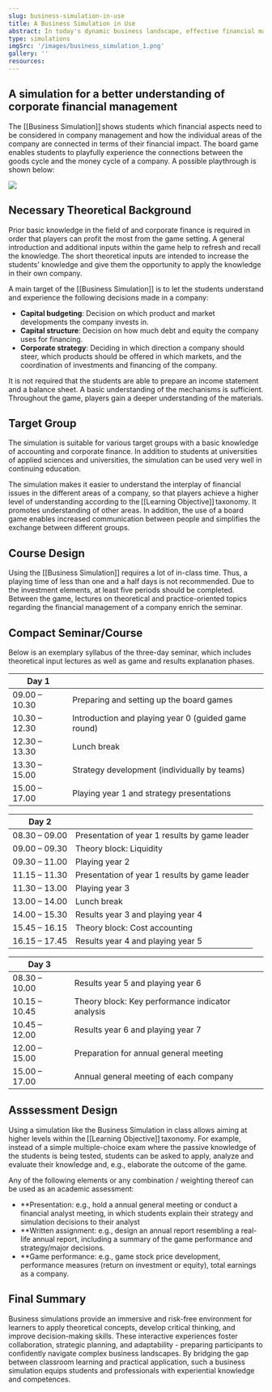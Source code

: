 ```yaml
---
slug: business-simulation-in-use
title: A Business Simulation in Use
abstract: In today's dynamic business landscape, effective financial management is a key element for organizational success. This immersive business simulation offers a unique opportunity to delve into the world of corporate finance, providing participants with a risk-free environment to improve their decision-making skills and gain a comprehensive understanding of financial strategies. Through various scenarios and real-world challenges, players can explore the complexities of financial planning, budgeting, and resource allocation. 
type: simulations
imgSrc: '/images/business_simulation_1.png'
gallery: ''
resources:
---
```


## A simulation for a better understanding of corporate financial management

The [[Business Simulation]] shows students which financial aspects need to be considered in company management and how the individual areas of the company are connected in terms of their financial impact. The board game enables students to playfully experience the connections between the goods cycle and the money cycle of a company. A possible playthrough is shown below: 

![](https://sos-ch-dk-2.exo.io/gbl-uzh/UC_DG_SimulationProcess_bg.png)

## Necessary Theoretical Background

Prior basic knowledge in the field of and corporate finance is required in order that players can profit the most from the game setting. A general introduction and additional inputs within the game help to refresh and recall the knowledge. The short theoretical inputs are intended to increase the students' knowledge and give them the opportunity to apply the knowledge in their own company. 

A main target of the [[Business Simulation]] is to let the students understand and experience the following decisions made in a company: 

- **Capital budgeting**: Decision on which product and market developments the company invests in.
- **Capital structure**: Decision on how much debt and equity the company uses for financing.
- **Corporate strategy**: Deciding in which direction a company should steer, which products should be offered in which markets, and the coordination of investments and financing of the company.

It is not required that the students are able to prepare an income statement and a balance sheet. A basic understanding of the mechanisms is sufficient. Throughout the game, players gain a deeper understanding of the materials. 

## Target Group

The simulation is suitable for various target groups with a basic knowledge of accounting and corporate finance. In addition to students at universities of applied sciences and universities, the simulation can be used very well in continuing education. 

The simulation makes it easier to understand the interplay of financial issues in the different areas of a company, so that players achieve a higher level of understanding according to the [[Learning Objective]] taxonomy. It promotes understanding of other areas. In addition, the use of a board game enables increased communication between people and simplifies the exchange between different groups. 

## Course Design

Using the [[Business Simulation]] requires a lot of in-class time. Thus, a playing time of less than one and a half days is not recommended. Due to the investment elements, at least five periods should be completed. Between the game, lectures on theoretical and practice-oriented topics regarding the financial management of a company enrich the seminar. 

## Compact Seminar/Course

Below is an exemplary syllabus of the three-day seminar, which includes theoretical input lectures as well as game and results explanation phases. 

| Day 1         |               |
| ------------- | ------------- |
| 09.00 – 10.30 | Preparing and setting up the board games  |
| 10.30 – 12.30 | Introduction and playing year 0 (guided game round) |
| 12.30 – 13.30 | Lunch break |
| 13.30 – 15.00 | Strategy development (individually by teams) |
| 15.00 – 17.00 | Playing year 1 and strategy presentations  |


| Day 2         |               |
| ------------- | ------------- |
| 08.30 – 09.00 | Presentation of year 1 results by game leader |
| 09.00 – 09.30 | Theory block: Liquidity |
| 09.30 – 11.00 | Playing year 2 |
| 11.15 – 11.30 | Presentation of year 1 results by game leader |
| 11.30 – 13.00 | Playing year 3 |
| 13.00 – 14.00 | Lunch break |
| 14.00 – 15.30 | Results year 3 and playing year 4 |
| 15.45 – 16.15 | Theory block: Cost accounting |
| 16.15 – 17.45 | Results year 4 and playing year 5 |

| Day 3         |               |
| ------------- | ------------- |
| 08.30 – 10.00 | Results year 5 and playing year 6 |
| 10.15 – 10.45 | Theory block: Key performance indicator analysis |
| 10.45 – 12.00 | Results year 6 and playing year 7 |
| 12.00 – 15.00 | Preparation for annual general meeting |
| 15.00 – 17.00 | Annual general meeting of each company |

## Asssessment Design

Using a simulation like the Business Simulation in class allows aiming at higher levels within the [[Learning Objective]] taxonomy. For example, instead of a simple multiple-choice exam where the passive knowledge of the students is being tested, students can be asked to apply, analyze and evaluate their knowledge and, e.g., elaborate the outcome of the game. 

Any of the following elements or any combination / weighting thereof can be used as an academic assessment: 
- **Presentation: e.g., hold a annual general meeting or conduct a financial analyst meeting, in which students explain their strategy and simulation decisions to their analyst 
- **Written assignment: e.g., design an annual report resembling a real-life annual report, including a summary of the game performance and strategy/major decisions. 
- **Game performance: e.g., game stock price development, performance measures (return on investment or equity), total earnings as a company.

## Final Summary
Business simulations provide an immersive and risk-free environment for learners to apply theoretical concepts, develop critical thinking, and improve decision-making skills. These interactive experiences foster collaboration, strategic planning, and adaptability - preparing participants to confidently navigate complex business landscapes. By bridging the gap between classroom learning and practical application, such a business simulation equips students and professionals with experiential knowledge and competences. 